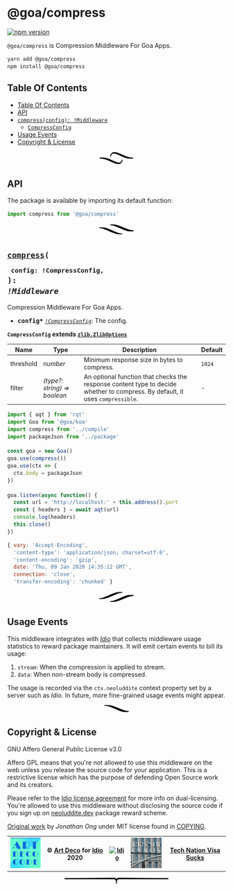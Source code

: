 # @goa/compress

[![npm version](https://badge.fury.io/js/%40goa%2Fcompress.svg)](https://www.npmjs.com/package/@goa/compress)

`@goa/compress` is Compression Middleware For Goa Apps.

```sh
yarn add @goa/compress
npm install @goa/compress
```

## Table Of Contents

- [Table Of Contents](#table-of-contents)
- [API](#api)
- [`compress(config): !Middleware`](#compressconfig-compressconfig-middleware)
  * [`CompressConfig`](#type-compressconfig)
- [Usage Events](#usage-events)
- [Copyright & License](#copyright--license)

<p align="center"><a href="#table-of-contents">
  <img src="/.documentary/section-breaks/0.svg?sanitize=true">
</a></p>

## API

The package is available by importing its default function:

```js
import compress from '@goa/compress'
```

<p align="center"><a href="#table-of-contents">
  <img src="/.documentary/section-breaks/1.svg?sanitize=true">
</a></p>

## <code><ins>compress</ins>(</code><sub><br/>&nbsp;&nbsp;`config: !CompressConfig,`<br/></sub><code>): <i>!Middleware</i></code>
Compression Middleware For Goa Apps.

 - <kbd><strong>config*</strong></kbd> <em><code>[!CompressConfig](#type-compressconfig)</code></em>: The config.

<strong><a name="type-compressconfig">`CompressConfig`</a> extends <a href="https://nodejs.org/api/zlib.html#zlib_class_options" title="Each zlib-based class takes an options object. All options are optional.">`zlib.ZlibOptions`</a></strong>


|   Name    |                Type                 |                                                          Description                                                          | Default |
| --------- | ----------------------------------- | ----------------------------------------------------------------------------------------------------------------------------- | ------- |
| threshold | <em>number</em>                     | Minimum response size in bytes to compress.                                                                                   | `1024`  |
| filter    | <em>(type?: string) => boolean</em> | An optional function that checks the response content type to decide whether to compress. By default, it uses `compressible`. | -       |

```js
import { aqt } from 'rqt'
import Goa from '@goa/koa'
import compress from '../compile'
import packageJson from '../package'

const goa = new Goa()
goa.use(compress())
goa.use(ctx => {
  ctx.body = packageJson
})

goa.listen(async function() {
  const url = 'http://localhost:' + this.address().port
  const { headers } = await aqt(url)
  console.log(headers)
  this.close()
})
```
```js
{ vary: 'Accept-Encoding',
  'content-type': 'application/json; charset=utf-8',
  'content-encoding': 'gzip',
  date: 'Thu, 09 Jan 2020 14:35:12 GMT',
  connection: 'close',
  'transfer-encoding': 'chunked' }
```

<p align="center"><a href="#table-of-contents">
  <img src="/.documentary/section-breaks/2.svg?sanitize=true">
</a></p>

## Usage Events

This middleware integrates with [_Idio_](https://github.com/idiocc/idio) that collects middleware usage statistics to reward package maintainers. It will emit certain events to bill its usage:

1. `stream`: When the compression is applied to stream.
1. `data`: When non-stream body is compressed.

The usage is recorded via the `ctx.neoluddite` context property set by a server such as _Idio_. In future, more fine-grained usage events might appear.

<p align="center"><a href="#table-of-contents">
  <img src="/.documentary/section-breaks/3.svg?sanitize=true">
</a></p>

## Copyright & License

GNU Affero General Public License v3.0

Affero GPL means that you're not allowed to use this middleware on the web unless you release the source code for your application. This is a restrictive license which has the purpose of defending Open Source work and its creators.

Please refer to the [Idio license agreement](https://github.com/idiocc/idio#copyright--license) for more info on dual-licensing. You're allowed to use this middleware without disclosing the source code if you sign up on [neoluddite.dev](https://neoluddite.dev) package reward scheme.

[Original work](https://github.com/koajs/compress) by _Jonathan Ong_ under MIT license found in [COPYING](COPYING).

<table>
  <tr>
    <th>
      <a href="https://artd.eco">
        <img width="100" src="https://raw.githubusercontent.com/wrote/wrote/master/images/artdeco.png"
          alt="Art Deco">
      </a>
    </th>
    <th>© <a href="https://artd.eco">Art Deco</a> for <a href="https://idio.cc">Idio</a> 2020</th>
    <th>
      <a href="https://idio.cc">
        <img src="https://avatars3.githubusercontent.com/u/40834161?s=100" width="100" alt="Idio">
      </a>
    </th>
    <th>
      <a href="https://www.technation.sucks" title="Tech Nation Visa">
        <img width="100" src="https://raw.githubusercontent.com/idiocc/cookies/master/wiki/arch4.jpg"
          alt="Tech Nation Visa">
      </a>
    </th>
    <th><a href="https://www.technation.sucks">Tech Nation Visa Sucks</a></th>
  </tr>
</table>

<p align="center"><a href="#table-of-contents">
  <img src="/.documentary/section-breaks/-1.svg?sanitize=true">
</a></p>